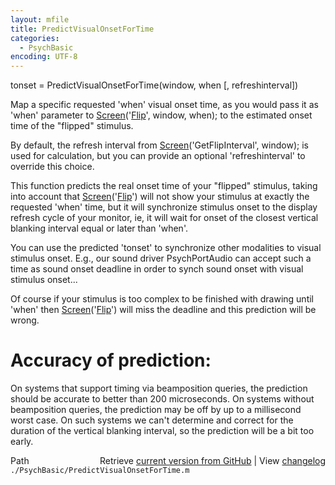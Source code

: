 ```yaml
---
layout: mfile
title: PredictVisualOnsetForTime
categories:
  - PsychBasic
encoding: UTF-8
---
```


tonset = PredictVisualOnsetForTime\(window, when \[, refreshinterval\]\)

Map a specific requested 'when' visual onset time, as you would pass it as
'when' parameter to [Screen](/docs/Screen)\('[Flip](/docs/Flip)', window, when\); to the estimated onset
time of the "flipped" stimulus.

By default, the refresh interval from [Screen](/docs/Screen)\('GetFlipInterval', window\);
is used for calculation, but you can provide an optional
'refreshinterval' to override this choice.

This function predicts the real onset time of your "flipped" stimulus,
taking into account that [Screen](/docs/Screen)\('[Flip](/docs/Flip)'\) will not show your stimulus at
exactly the requested 'when' time, but it will synchronize stimulus onset
to the display refresh cycle of your monitor, ie, it will wait for onset
of the closest vertical blanking interval equal or later than 'when'.

You can use the predicted 'tonset' to synchronize other modalities to
visual stimulus onset. E.g., our sound driver PsychPortAudio can accept
such a time as sound onset deadline in order to synch sound onset with
visual stimulus onset...

Of course if your stimulus is too complex to be finished with drawing
until 'when' then [Screen](/docs/Screen)\('[Flip](/docs/Flip)'\) will miss the deadline and this
prediction will be wrong.

# Accuracy of prediction:

On systems that support timing via beamposition queries, the prediction
should be accurate to better than 200 microseconds. On systems without
beamposition queries, the prediction may be off by up to a millisecond
worst case. On such systems we can't determine and correct for the
duration of the vertical blanking interval, so the prediction will be a
bit too early.


<div class="code_header" style="text-align:right;">
  <span style="float:left;">Path&nbsp;&nbsp;</span> <span class="counter">Retrieve <a href=
  "https://raw.github.com/Psychtoolbox-3/Psychtoolbox-3/beta/./PsychBasic/PredictVisualOnsetForTime.m">current version from GitHub</a> | View <a href=
  "https://github.com/Psychtoolbox-3/Psychtoolbox-3/commits/beta/./PsychBasic/PredictVisualOnsetForTime.m">changelog</a></span>
</div>
<div class="code">
  <code>./PsychBasic/PredictVisualOnsetForTime.m</code>
</div>
